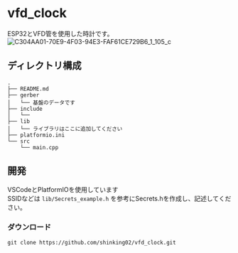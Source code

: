 # vfd_clock
ESP32とVFD管を使用した時計です。
![C304AA01-70E9-4F03-94E3-FAF61CE729B6_1_105_c](https://user-images.githubusercontent.com/72262790/231120577-a863b351-ff1c-4b84-8210-0ea8d6c84aed.jpeg)
## ディレクトリ構成

```
.
├── README.md
├── gerber 
│   └── 基盤のデータです
├── include
│   └── 
├── lib
│   └── ライブラリはここに追加してください
├── platformio.ini
└── src
    └── main.cpp
```
## 開発
VSCodeとPlatformIOを使用しています<br>
SSIDなどは `lib/Secrets_example.h` を参考にSecrets.hを作成し、記述してください。
### ダウンロード
```shell
git clone https://github.com/shinking02/vfd_clock.git
```
